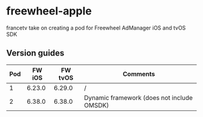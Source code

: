 # freewheel-apple
francetv take on creating a pod for Freewheel AdManager iOS and tvOS SDK

## Version guides

| Pod      | FW iOS   | FW tvOS | Comments |
| -------- | -------- | ------- | -------- |
| 1        | 6.23.0   | 6.29.0  | /        |
| 2        | 6.38.0   | 6.38.0  | Dynamic framework (does not include OMSDK)       |
